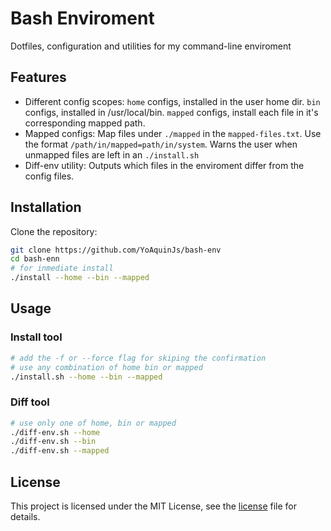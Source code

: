 # Bash Enviroment

Dotfiles, configuration and utilities for my command-line enviroment

## Features

- Different config scopes:
  `home` configs, installed in the user home dir.
  `bin` configs, installed in /usr/local/bin.
  `mapped` configs, install each file in it's corresponding mapped path.
- Mapped configs: Map files under `./mapped` in the `mapped-files.txt`.
  Use the format `/path/in/mapped=path/in/system`.
  Warns the user when unmapped files are left in an `./install.sh`
- Diff-env utility: Outputs which files in the enviroment differ from the config files.
  

## Installation

Clone the repository:
   ```bash
   git clone https://github.com/YoAquinJs/bash-env
   cd bash-enn
   # for inmediate install
   ./install --home --bin --mapped
   ```

## Usage

### Install tool

```bash
# add the -f or --force flag for skiping the confirmation
# use any combination of home bin or mapped
./install.sh --home --bin --mapped
```

### Diff tool

```bash
# use only one of home, bin or mapped
./diff-env.sh --home
./diff-env.sh --bin
./diff-env.sh --mapped
```
## License

This project is licensed under the MIT License, see the [license](LICENSE-MIT.txt) file for details.
